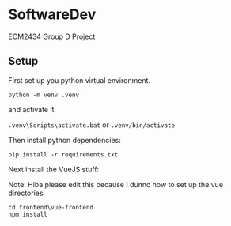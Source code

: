 # SoftwareDev
ECM2434 Group D Project

## Setup

First set up you python virtual environment.

`python -m venv .venv`

and activate it

`.venv\Scripts\activate.bat` or `.venv/bin/activate`

Then install python dependencies:

```
pip install -r requirements.txt
```

Next install the VueJS stuff:

Note: Hiba please edit this because I dunno how to set up the vue directories

```shell script
cd frontend\vue-frontend
npm install
```
